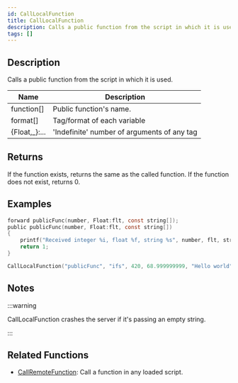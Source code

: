 ```yaml
---
id: CallLocalFunction
title: CallLocalFunction
description: Calls a public function from the script in which it is used.
tags: []
---
```


## Description

Calls a public function from the script in which it is used.

| Name           | Description                                 |
| -------------- | ------------------------------------------- |
| function[]     | Public function's name.                     |
| format[]       | Tag/format of each variable                 |
| {Float,\_}:... | 'Indefinite' number of arguments of any tag |

## Returns

If the function exists, returns the same as the called function. If the function does not exist, returns 0.

## Examples

```c
forward publicFunc(number, Float:flt, const string[]);
public publicFunc(number, Float:flt, const string[])
{
    printf("Received integer %i, float %f, string %s", number, flt, string);
    return 1;
}

CallLocalFunction("publicFunc", "ifs", 420, 68.999999999, "Hello world");
```

## Notes

:::warning

CallLocalFunction crashes the server if it's passing an empty string.

:::

## Related Functions

- [CallRemoteFunction](CallRemoteFunction): Call a function in any loaded script.
